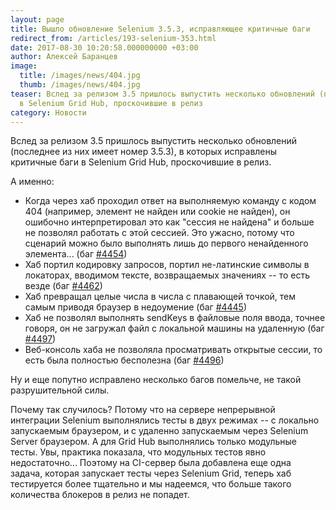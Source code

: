 ```yaml
---
layout: page
title: Вышло обновление Selenium 3.5.3, исправляющее критичные баги
redirect_from: /articles/193-selenium-353.html
date: 2017-08-30 10:20:58.000000000 +03:00
author: Алексей Баранцев
image:
  title: /images/news/404.jpg
  thumb: /images/news/404.jpg
teaser: Вслед за релизом 3.5 пришлось выпустить несколько обновлений (последнее из них имеет номер 3.5.3), в которых исправлены критичные баги
  в Selenium Grid Hub, проскочившие в релиз
category: Новости
---
```

Вслед за релизом 3.5 пришлось выпустить несколько обновлений (последнее из них имеет номер 3.5.3), в которых исправлены критичные баги в Selenium Grid Hub, проскочившие в релиз.

А именно:

* Когда через хаб проходил ответ на выполняемую команду с кодом 404 (например, элемент не найден или cookie не найден), он ошибочно интерпретировал это как "сессия не найдена" и больше не позволял работать с этой сессией. Это ужасно, потому что сценарий можно было выполнять лишь до первого ненайденного элемента... (баг [#4454](https://github.com/SeleniumHQ/selenium/issues/4454))
* Хаб портил кодировку запросов, портил не-латинские символы в локаторах, вводимом тексте, возвращаемых значениях -- то есть везде (баг [#4462](https://github.com/SeleniumHQ/selenium/issues/4462))
* Хаб превращал целые числа в числа с плавающей точкой, тем самым приводя браузер в недоумение (баг [#4445](https://github.com/SeleniumHQ/selenium/issues/4445))
* Хаб не позволял выполнять sendKeys в файловые поля ввода, точнее говоря, он не загружал файл с локальной машины на удаленную (баг [#4497](https://github.com/SeleniumHQ/selenium/issues/4497))
* Веб-консоль хаба не позволяла просматривать открытые сессии, то есть была полностью бесполезна (баг [#4496](https://github.com/SeleniumHQ/selenium/issues/4496))

Ну и еще попутно исправлено несколько багов помельче, не такой разрушительной силы.

Почему так случилось? Потому что на сервере непрерывной интеграции Selenium выполнялись тесты в двух режимах -- с локально запускаемым браузером, и с удаленно запускаемым через Selenium Server браузером. А для Grid Hub выполнялись только модульные тесты. Увы, практика показала, что модульных тестов явно недостаточно... Поэтому на CI-сервер была добавлена еще одна задача, которая запускает тесты через Selenium Grid, теперь хаб тестируется более тщательно и мы надеемся, что больше такого количества блокеров в релиз не попадет.
